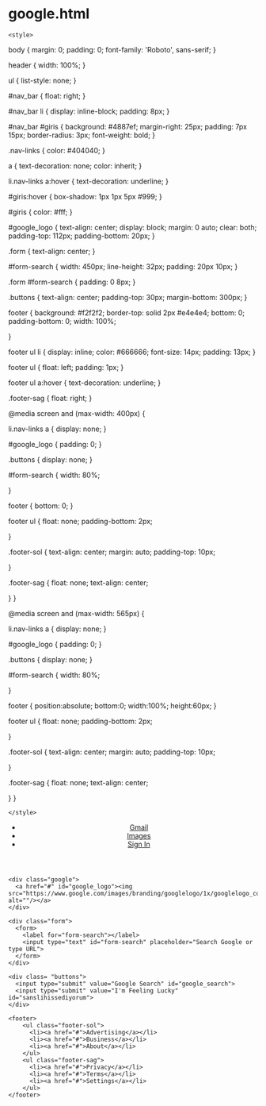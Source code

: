 # google.html
<head>
    <title>Google</title>
    <link href="https://fonts.googleapis.com/css?family=Roboto" rel="stylesheet">
	
	<style>
body {
	margin: 0;
	padding: 0;
	font-family: 'Roboto', sans-serif;
}

header {
  width: 100%;
}

ul {
  list-style: none;
}


#nav_bar {
  float: right;
}

#nav_bar li {
  display: inline-block;
  padding: 8px;
}

#nav_bar #giris {
  background: #4887ef; 
  margin-right: 25px;
  padding: 7px 15px;
  border-radius: 3px; 
  font-weight: bold;
}

.nav-links {
  color: #404040;
}

a {
  text-decoration: none;
  color: inherit;
}

li.nav-links a:hover {
  text-decoration: underline;
}

#giris:hover { 
  box-shadow: 1px 1px 5px #999;
}

#giris {
  color: #fff;
}


#google_logo {
  text-align: center;
  display: block;
  margin: 0 auto;
  clear: both;
  padding-top: 112px;
  padding-bottom: 20px;
}

.form {
  text-align: center;
}

#form-search { 
  width: 450px;
  line-height: 32px;
  padding: 20px 10px;
}

.form #form-search {
  padding: 0 8px;
}


.buttons {
  text-align: center;
  padding-top: 30px;
  margin-bottom: 300px;
}


footer  {
  background: #f2f2f2;
  border-top: solid 2px #e4e4e4;
  bottom: 0;
  padding-bottom: 0;
  width: 100%;
  
}

footer ul li {
  display: inline;
  color: #666666;
  font-size: 14px;
  padding: 13px;
}

footer ul {
  float: left;
  padding: 1px;
}

footer ul a:hover {
  text-decoration: underline;
}

.footer-sag {
  float: right;
}

@media screen and (max-width: 400px) {
 
 li.nav-links a {
    display: none;
  }
  
 #google_logo {
   padding: 0;
 }
  
 .buttons {
   display: none;
 }
  
 #form-search {
   width: 80%;

 }
  
 footer {
   bottom: 0;
 }
  
 footer ul {
   float: none;
   padding-bottom: 2px;
    
 }
  
 .footer-sol {
   text-align: center;
   margin: auto; 
   padding-top: 10px;
    
 }
  
 .footer-sag {
   float: none;
   text-align: center;
   
 }
}

@media screen and (max-width: 565px) {
 
  li.nav-links a {
    display: none;
  }
  
  
 #google_logo {
   padding: 0;
 }
  
 .buttons {
   display: none;
 }
  
 #form-search {
   width: 80%;

 }
  
 footer {
   position:absolute;
   bottom:0;
   width:100%;
   height:60px;
 }
  
 footer ul {
   float: none;
   padding-bottom: 2px;
    
 }
  
 .footer-sol {
   text-align: center;
   margin: auto; 
   padding-top: 10px;
    
 }
  
 .footer-sag {
   float: none;
   text-align: center;

 }
}


	</style>
  </head>
  
  <body>
    <header>
      <nav>
        <ul id="nav_bar">
          <li class="nav-links" id="gmail"><a href="#">Gmail</a></li>
          <li class="nav-links"><a href="#">Images</a></li>
          <li id="giris"><a href="#">Sign In</a></li>
        </ul>  
      </nav>  
    </header>  
    
    <div class="google">
      <a href="#" id="google_logo"><img src="https://www.google.com/images/branding/googlelogo/1x/googlelogo_color_272x92dp.png" alt=""/></a>
    </div>

    <div class="form">  
      <form>
        <label for="form-search"></label>
        <input type="text" id="form-search" placeholder="Search Google or type URL">
      </form>
    </div>  

    <div class= "buttons">  
      <input type="submit" value="Google Search" id="google_search">
      <input type="submit" value="I'm Feeling Lucky" id="sanslihissediyorum">
    </div>

    <footer>
        <ul class="footer-sol">
          <li><a href="#">Advertising</a></li>
          <li><a href="#">Business</a></li>
          <li><a href="#">About</a></li> 
        </ul>
        <ul class="footer-sag">    
          <li><a href="#">Privacy</a></li>
          <li><a href="#">Terms</a></li>
          <li><a href="#">Settings</a></li>
        </ul>       
    </footer>      
  </body>
